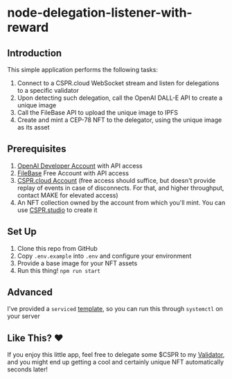 # node-delegation-listener-with-reward

## Introduction

This simple application performs the following tasks:

1. Connect to a CSPR.cloud WebSocket stream and listen for delegations to a specific validator
2. Upon detecting such delegation, call the OpenAI DALL-E API to create a unique image
3. Call the FileBase API to upload the unique image to IPFS
4. Create and mint a CEP-78 NFT to the delegator, using the unique image as its asset

## Prerequisites

1. [OpenAI Developer Account](https://platform.openai.com/) with API access
2. [FileBase](https://filebase.com/) Free Account with API access
3. [CSPR.cloud Account](https://console.cspr.build/sign-up) (free access should suffice, but doesn't provide replay of events in case of disconnects. For that, 
and higher throughput, contact MAKE for elevated access)
4. An NFT collection owned by the account from which you'll mint. You can use [CSPR.studio](https://cspr.studio/) to create it

## Set Up
1. Clone this repo from GitHub
2. Copy `.env.example` into `.env` and configure your environment
3. Provide a base image for your NFT assets
4. Run this thing! `npm run start`

## Advanced
I've provided a `serviced` [template](steuer-node-nft.service), so you can run this through `systemctl` on your server

## Like This? ❤️
If you enjoy this little app, feel free to delegate some $CSPR to my
[Validator](https://cspr.live/validator/019c38cba1c9aa784f1648f297e13f04844611811a7127a00a5193dd4c94a63bf8), and you might end up getting a cool and certainly
unique NFT automatically seconds later!